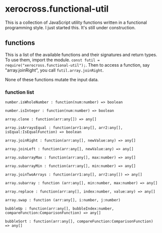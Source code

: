 # xerocross.functional-util

This is a collection of JavaScript utility functions written in a functional programming style.  I just started this.  It's still under construction.

## functions

This is a list of the available functions and their signatures and return types.  To use them, import the module. ``const futil = require("xerocross.functional-util");``.  Then to access a function, say "array.joinRight", you call ``futil.array.joinRight``.

None of these functions mutate the input data.

### function list

```number.isWholeNumber : function(num:number) => boolean```

```number.isInteger : function(num:number) => boolean```

```array.clone : function(arr:any[]) => any[] ```

```array.isArraysEqual : function(arr1:any[], arr2:any[], isEqual:IsEqualFunction) => boolean```

```array.joinRight : function(arr:any[], newValue:any) => any[]```

```array.joinLeft : function(arr:any[], newValue:any) => any[] ```

```array.subarrayMax : function(arr:any[], max:number) => any[] ```

```array.subarrayMin : function(arr:any[], min:number) => any[] ```

```array.joinTwoArrays : function(arr1:any[], arr2:any[]) => any[]```

```array.subarray : function (arr:any[], min:number, max:number) => any[] ```

```array.replace : function(arr:any[], index:number, value:any) => any[]```

```array.swap : function (arr:any[], i:number, j:number) ```

```bubbleUp : function(arr:any[], bubbleIndex:number, compareFunction:ComparisonFunction) => any[] ```

```bubbleSort : function(arr:any[], compareFunction:ComparisonFunction) => any[] ```